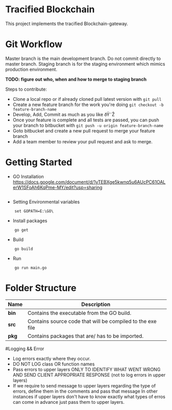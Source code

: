 # Tracified Blockchain

This project implements the tracified Blockchain-gateway.

# Git Workflow

Master branch is the main development branch. Do not commit directly to master branch.
Staging branch is for the staging environment which mimics production environment.

**TODO: figure out who, when and how to merge to staging branch**


Steps to contribute:

- Clone a local repo or if already cloned pull latest version with `git pull`
- Create a new feature branch for the work you're doing `git checkout -b feature-branch-name`
- Develop, Add, Commit as much as you like ðŸ˜Ž 
- Once your feature is complete and all tests are passed, you can push your branch to bitbucket with `git push -u origin feature-branch-name`
- Goto bitbucket and create a new pull request to merge your feature branch
- Add a team member to review your pull request and ask to merge.

# Getting Started

- GO Installation
    https://docs.google.com/document/d/1yTEBXge5kwnq5u6AUcPC61OALerW1SFoAh6KqPme-MY/edit?usp=sharing
```
```
- Setting Environmental variables

```
    set GOPATH=E:\GO\
```

- Install packages

```
    go get
```

- Build 

```
    go build
```

- Run

```
    go run main.go
```

# Folder Structure

| Name | Description |
| ------------------------ | ----------------------------------------------------------------- |
| **bin**                  | Contains the executable from the GO build.                        |
| **src**                  | Contains source code that will be compiled to the exe file        |                
| **pkg**                  | Contains packages that are/ has to be imported.                   |

#Logging && Error
  - Log errors exactly where they occur.
  - DO NOT LOG class OR function names
  - Pass errors to upper layers ONLY TO IDENTIFY WHAT WENT WRONG AND SEND CLIENT APPROPRIATE RESPONSE (not to log errors in upper layers)
  - If we require to send message to upper layers regarding the type of errors, define them in the comments and pass that message In other instances if upper layers don't have to know exactly what types of erros can come in advance just pass them to upper layers.
